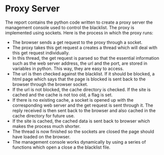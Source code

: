 <h1>Proxy Server</h1>

<p>The report contains the python code written to create a proxy server the management console used to control the blacklist. 
The proxy is implemented using sockets. Here is the process in which the proxy runs:</p>

<ul>
 <li>The browser sends a get request to the proxy through a socket.</li>
 <li>The proxy takes this get request a creates a thread which will deal with this get request individually. </li> 
 <li>In this thread, the get request is parsed so that the essential information such as the web server address, the url and the port, are stored in variables in python. This way, they are easy to access.</li>
 <li>The url is then checked against the blacklist. If it should be blocked, a html page which says that the page is blocked is sent back to the browser through the browser socket.</li>
 <li>If the url is not blocked, the cache directory is checked. If the site is cached and the cache is not too old, a flag is set.</li>
 <li>If there is no existing cache, a socket is opened up with the corresponding  web server and the get request is sent through it. The reply received is then sent back to the browser and also cached in the cache directory for future use.</li>
<li>If the site is cached, the cached data is sent back to browser which makes the process much shorter.</li>
<li>The thread is now finished so the sockets are closed the page should have loaded on the browser. </li>
<li>The management console works dynamically by using a series of functions which open a close a the blacklist file.</li>
</ul>



